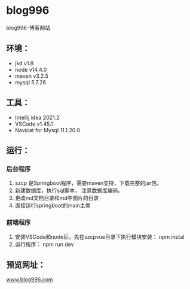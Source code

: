 # blog996
blog996-博客网站

## 环境：
- jkd v1.8
- node v14.4.0
- maven v3.2.5
- mysql 5.7.26

## 工具：
- Intellij idea 2021.2
- VSCode v1.45.1
- Navicat for Mysql 11.1.20.0

## 运行：
### 后台程序
1. szcp 是Springboot程序，需要maven支持，下载完整的jar包。
2. 新建数据库，执行sql脚本， 注意数据库编码。
3. 更改md文档目录和md中图片的目录
4. 直接运行springboot的main主类

### 前端程序
1. 安装VSCode和node后，先在szcpvue目录下执行模块安装： npm instal
2. 运行程序： npm run dev 


## 预览网址：
www.blog996.com